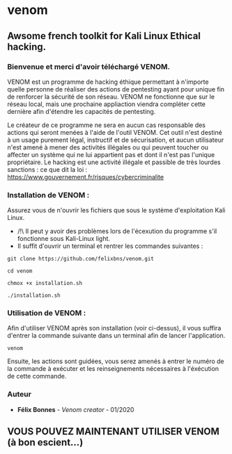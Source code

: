 # venom
## Awsome french toolkit for Kali Linux Ethical hacking.

### Bienvenue et merci d'avoir téléchargé VENOM.

VENOM est un programme de hacking éthique permettant à n'importe quelle personne de réaliser des actions de pentesting ayant
pour unique fin de renforcer la sécurité de son réseau. VENOM ne fonctionne que sur le réseau local, mais une prochaine 
appliaction viendra compléter cette dernière afin d'étendre les capacités de pentesting.

Le créateur de ce programme ne sera en aucun cas responsable des actions qui seront menées à l'aide de l'outil VENOM. Cet outil
n'est destiné à un usage purement légal, instructif et de sécurisation, et aucun utilisateur n'est amené à mener des activités
illégales ou qui peuvent toucher ou affecter un système qui ne lui appartient pas et dont il n'est pas l'unique propriétaire. 
Le hacking est une activité illégale et passible de très lourdes sanctions : ce que dit la loi : https://www.gouvernement.fr/risques/cybercriminalite


### Installation de VENOM :
Assurez vous de n'ouvrir les fichiers que sous le système d'exploitation Kali Linux.
* /!\ Il peut y avoir des problèmes lors de l'écexution du programme s'il fonctionne sous Kali-Linux light.
* Il suffit d'ouvrir un terminal et rentrer les commandes suivantes :
```
git clone https://github.com/felixbns/venom.git
```
```
cd venom
```
```
chmox +x installation.sh
```
```
./installation.sh
```

### Utilisation de VENOM :
Afin d'utiliser VENOM après son installation (voir ci-dessus), il vous suffira d'entrer la commande suivante dans un terminal afin de lancer l'application.
```
venom
```
Ensuite, les actions sont guidées, vous serez amenés à entrer le numéro de la commande à exécuter et les reinseignements nécessaires à l'éxécution de cette commande.

### Auteur
* **Félix Bonnes** - *Venom creator* - 01/2020

## VOUS POUVEZ MAINTENANT UTILISER VENOM (à bon escient...)
